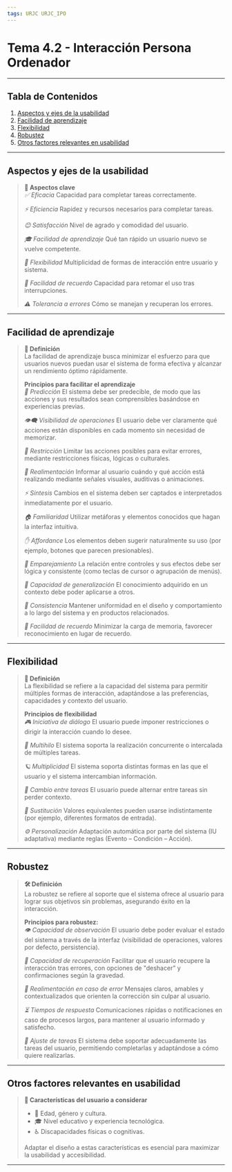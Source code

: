 ```yaml
---
tags: URJC URJC_IPO
---
```


# Tema 4.2 - Interacción Persona Ordenador

---

## Tabla de Contenidos

1. [Aspectos y ejes de la usabilidad](#Aspectos%20y%20ejes%20de%20la%20usabilidad)
2. [Facilidad de aprendizaje](#Facilidad%20de%20aprendizaje)
3. [Flexibilidad](#Flexibilidad)
4. [Robustez](#Robustez)
5. [Otros factores relevantes en usabilidad](#Otros%20factores%20relevantes%20en%20usabilidad)

---

## Aspectos y ejes de la usabilidad

> **🧩 Aspectos clave**  
> *✅ Eficacia*
> Capacidad para completar tareas correctamente.
> 
> *⚡ Eficiencia*
> Rapidez y recursos necesarios para completar tareas.  
> 
> *😊 Satisfacción*
> Nivel de agrado y comodidad del usuario.
> 
> *🎓 Facilidad de aprendizaje*
> Qué tan rápido un usuario nuevo se vuelve competente.
> 
> *🔄 Flexibilidad*
> Multiplicidad de formas de interacción entre usuario y sistema.  
> 
> *🧠 Facilidad de recuerdo*
> Capacidad para retomar el uso tras interrupciones.  
> 
> *⚠️ Tolerancia a errores*
> Cómo se manejan y recuperan los errores.  

---

## Facilidad de aprendizaje

> **🎯 Definición**  
> La facilidad de aprendizaje busca minimizar el esfuerzo para que usuarios nuevos puedan usar el sistema de forma efectiva y alcanzar un rendimiento óptimo rápidamente.
>  
> **Principios para facilitar el aprendizaje**  
> *🔮 Predicción*
> El sistema debe ser predecible, de modo que las acciones y sus resultados sean comprensibles basándose en experiencias previas.
> 
> *👁️‍🗨️ Visibilidad de operaciones*
> El usuario debe ver claramente qué acciones están disponibles en cada momento sin necesidad de memorizar.
> 
> *🚫 Restricción*
> Limitar las acciones posibles para evitar errores, mediante restricciones físicas, lógicas o culturales.
> 
> *📢 Realimentación*
> Informar al usuario cuándo y qué acción está realizando mediante señales visuales, auditivas o animaciones.
> 
> *⚡ Síntesis*
> Cambios en el sistema deben ser captados e interpretados inmediatamente por el usuario.
> 
> *🏠 Familiaridad*
> Utilizar metáforas y elementos conocidos que hagan la interfaz intuitiva.
> 
> *✋ Affordance*
> Los elementos deben sugerir naturalmente su uso (por ejemplo, botones que parecen presionables).
> 
> *🔗 Emparejamiento*
> La relación entre controles y sus efectos debe ser lógica y consistente (como teclas de cursor o agrupación de menús).
> 
> *🔄 Capacidad de generalización*
> El conocimiento adquirido en un contexto debe poder aplicarse a otros.
> 
> *🎨 Consistencia*
> Mantener uniformidad en el diseño y comportamiento a lo largo del sistema y en productos relacionados.
> 
> *🧠 Facilidad de recuerdo*
> Minimizar la carga de memoria, favorecer reconocimiento en lugar de recuerdo.  

---

## Flexibilidad

> **🔁 Definición**  
> La flexibilidad se refiere a la capacidad del sistema para permitir múltiples formas de interacción, adaptándose a las preferencias, capacidades y contexto del usuario.  
>  
> **Principios de flexibilidad**  
> *🎮 Iniciativa de diálogo*
> El usuario puede imponer restricciones o dirigir la interacción cuando lo desee.
> 
> *🧵 Multihilo*
> El sistema soporta la realización concurrente o intercalada de múltiples tareas.
> 
> *🪐 Multiplicidad*
> El sistema soporta distintas formas en las que el usuario y el sistema intercambian información.
> 
> *🔄 Cambio entre tareas*
> El usuario puede alternar entre tareas sin perder contexto.
> 
> *🔄 Sustitución*
> Valores equivalentes pueden usarse indistintamente (por ejemplo, diferentes formatos de entrada).
> 
> *⚙️ Personalización*
> Adaptación automática por parte del sistema (IU adaptativa) mediante reglas (Evento – Condición – Acción).

---

## Robustez

> **🛠 Definición**  
> La robustez se refiere al soporte que el sistema ofrece al usuario para lograr sus objetivos sin problemas, asegurando éxito en la interacción.  
>  
> **Principios para robustez:**  
> *👁️ Capacidad de observación*
> El usuario debe poder evaluar el estado del sistema a través de la interfaz (visibilidad de operaciones, valores por defecto, persistencia).
> 
> *🔄 Capacidad de recuperación*
> Facilitar que el usuario recupere la interacción tras errores, con opciones de "deshacer" y confirmaciones según la gravedad.
> 
> *📣 Realimentación en caso de error*
> Mensajes claros, amables y contextualizados que orienten la corrección sin culpar al usuario.
> 
> *⏳ Tiempos de respuesta*
> Comunicaciones rápidas o notificaciones en caso de procesos largos, para mantener al usuario informado y satisfecho.
> 
> *🧩 Ajuste de tareas*
> El sistema debe soportar adecuadamente las tareas del usuario, permitiendo completarlas y adaptándose a cómo quiere realizarlas.

---

## Otros factores relevantes en usabilidad

> **👤 Características del usuario a considerar**  
> - 👵 Edad, género y cultura.  
> - 🎓 Nivel educativo y experiencia tecnológica.  
> - ♿ Discapacidades físicas o cognitivas.  
>  
> Adaptar el diseño a estas características es esencial para maximizar la usabilidad y accesibilidad.

---